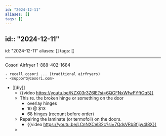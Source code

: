 ```yaml
---
id: "2024-12-11"
aliases: []
tags: []
---
```


## id:: "2024-12-11"

id: "2024-12-11"
aliases: []
tags: []

---

Cosori Airfryer 1-888-402-1684

    - recall.cosori ... (traditional airfryers)
    - <support@cosori.com>

- [[diy]]
  - {{video <https://youtu.be/NZX03r3Z6lE?si=6QGFNxWfwFYftOq5}}>
  - This re. the broken hinge or something on the door
    - overlay hinges
    - 10 @ $13
    - 68 hinges (recount before order)
  - Repairing the laminate (or termofoil) on the doors.
    - {{video <https://youtu.be/LCnNXCel32c?si=7QdsVRb3fijw4I8X}}>
  -

